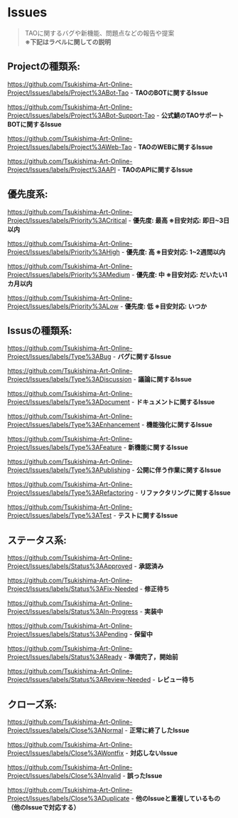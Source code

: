 # Issues
> TAOに関するバグや新機能、問題点などの報告や提案<br>
> **※下記はラベルに関しての説明**

## Projectの種類系:

https://github.com/Tsukishima-Art-Online-Project/Issues/labels/Project%3ABot-Tao - **TAOのBOTに関するIssue**

https://github.com/Tsukishima-Art-Online-Project/Issues/labels/Project%3ABot-Support-Tao - **公式鯖のTAOサポートBOTに関するIssue**

https://github.com/Tsukishima-Art-Online-Project/Issues/labels/Project%3AWeb-Tao - **TAOのWEBに関するIssue**

https://github.com/Tsukishima-Art-Online-Project/Issues/labels/Project%3AAPI - **TAOのAPIに関するIssue**

## 優先度系:

https://github.com/Tsukishima-Art-Online-Project/Issues/labels/Priority%3ACritical - **優先度: 最高 ※目安対応: 即日~3日以内**

https://github.com/Tsukishima-Art-Online-Project/Issues/labels/Priority%3AHigh - **優先度: 高 ※目安対応: 1~2週間以内**

https://github.com/Tsukishima-Art-Online-Project/Issues/labels/Priority%3AMedium - **優先度: 中 ※目安対応: だいたい1カ月以内**

https://github.com/Tsukishima-Art-Online-Project/Issues/labels/Priority%3ALow - **優先度: 低 ※目安対応: いつか**

## Issusの種類系:

https://github.com/Tsukishima-Art-Online-Project/Issues/labels/Type%3ABug - **バグに関するIssue**

https://github.com/Tsukishima-Art-Online-Project/Issues/labels/Type%3ADiscussion - **議論に関するIssue**

https://github.com/Tsukishima-Art-Online-Project/Issues/labels/Type%3ADocument - **ドキュメントに関するIssue**

https://github.com/Tsukishima-Art-Online-Project/Issues/labels/Type%3AEnhancement - **機能強化に関するIssue**

https://github.com/Tsukishima-Art-Online-Project/Issues/labels/Type%3AFeature - **新機能に関するIssue**

https://github.com/Tsukishima-Art-Online-Project/Issues/labels/Type%3APublishing - **公開に伴う作業に関するIssue**

https://github.com/Tsukishima-Art-Online-Project/Issues/labels/Type%3ARefactoring - **リファクタリングに関するIssue**

https://github.com/Tsukishima-Art-Online-Project/Issues/labels/Type%3ATest - **テストに関するIssue**

## ステータス系:

https://github.com/Tsukishima-Art-Online-Project/Issues/labels/Status%3AApproved - **承認済み**

https://github.com/Tsukishima-Art-Online-Project/Issues/labels/Status%3AFix-Needed - **修正待ち**

https://github.com/Tsukishima-Art-Online-Project/Issues/labels/Status%3AIn-Progress - **実装中**

https://github.com/Tsukishima-Art-Online-Project/Issues/labels/Status%3APending - **保留中**

https://github.com/Tsukishima-Art-Online-Project/Issues/labels/Status%3AReady - **準備完了，開始前**

https://github.com/Tsukishima-Art-Online-Project/Issues/labels/Status%3AReview-Needed - **レビュー待ち**

## クローズ系:

https://github.com/Tsukishima-Art-Online-Project/Issues/labels/Close%3ANormal - **正常に終了したIssue**

https://github.com/Tsukishima-Art-Online-Project/Issues/labels/Close%3AWontfix - **対応しないIssue**

https://github.com/Tsukishima-Art-Online-Project/Issues/labels/Close%3AInvalid - **誤ったIssue**

https://github.com/Tsukishima-Art-Online-Project/Issues/labels/Close%3ADuplicate - **他のIssueと重複しているもの（他のIssueで対応する）**
